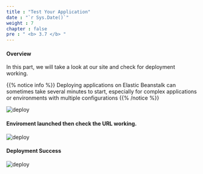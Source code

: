 ```yaml
---
title : "Test Your Application"
date : "`r Sys.Date()`"
weight : 7
chapter : false
pre : " <b> 3.7 </b> "
---
```

#### Overview
In this part, we will take a look at our site and check for deployment working.

{{% notice info %}}
Deploying applications on Elastic Beanstalk can sometimes take several minutes to start, especially for complex applications or environments with multiple configurations
{{% /notice %}}

![deploy](/images/3-deploy-ebs-application/3.7-result/(1)%20loading.jpg?width=60pc)

#### Enviroment launched then check the URL working.

![deploy](/images/3-deploy-ebs-application/3.7-result/(2)%20success.jpg?width=60pc)

####  Deployment Success
![deploy](/images/3-deploy-ebs-application/3.7-result/(3)%20url.jpg?width=60pc)
